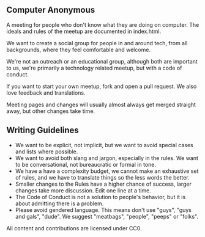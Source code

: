 ## Computer Anonymous

A meeting for people who don't know what they are doing on computer. The ideals and rules of the meetup are documented in index.html. 

We want to create a social group for people in and around tech, from all backgrounds, where they feel comfortable and welcome. 

We're not an outreach or an educational group, although both are important to us, we're primarily a technology related meetup, but with a code of conduct.

If you want to start your own meetup, fork and open a pull request. We also love feedback and translations.

Meeting pages and changes will usually almost always get merged straight away, but other changes take time.

## Writing Guidelines

- We want to be explicit, not implicit, but we want to avoid special cases and lists where possible.
- We want to avoid both slang and jargon, especially in the rules. We want to be conversational, not bureaucratic or formal in tone.
- We have a have a complexity budget, we cannot make an exhaustive set of rules, and we have to translate things so the less words the better.
- Smaller changes to the Rules have a higher chance of success, larger changes take more discussion. Edit one line at a time.
- The Code of Conduct is not a solution to people's behavior, but it is about admitting there is a problem. 
- Please avoid gendered language. This means don't use "guys", "guys and gals", "dude". We suggest "meatbags", "people", "peeps" or "folks".



All content and contributions are licensed under CC0.
